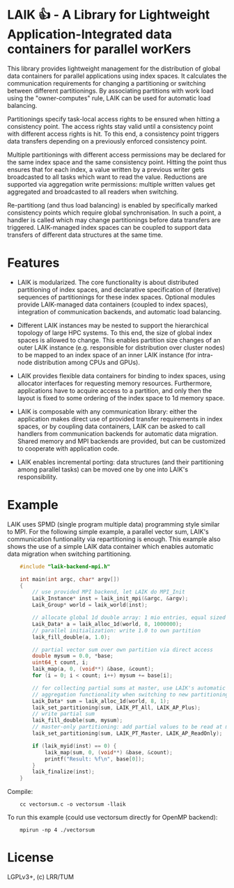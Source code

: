 # LAIK 👍 - A Library for Lightweight Application-Integrated data containers for parallel worKers

This library provides lightweight management for the distribution of global data containers for parallel applications using index spaces. It calculates the communication requirements for changing a partitioning or switching between different partitionings. By associating partitions with work load using the "owner-computes" rule, LAIK can be used for automatic load balancing.

Partitionings specify task-local access rights to be ensured when hitting a consistency point. The access rights stay valid until a consistency point with different access rights is hit. To this end, a consistency point triggers data transfers depending on a previously enforced consistency point.

Multiple partitionings with different access permissions may be declared for the same index space and the same consistency point. Hitting the point thus ensures that for each index, a value written by a previous writer gets broadcasted to all tasks which want to read the value. Reductions are supported via aggregation write permissions: multiple written values get aggregated and broadcasted to all readers when switching.

Re-partitiong (and thus load balancing) is enabled by specifically marked consistency points which require global synchronisation. In such a point, a handler is called which may change partitionings before data transfers are triggered.
LAIK-managed index spaces can be coupled to support data transfers of different data structures at the same time.

# Features

* LAIK is modularized. The core functionality is about distributed partitioning of index spaces, and declarative specification of (iterative) sequences of partitionings for these index spaces. Optional modules provide LAIK-managed data containers (coupled to index spaces), integration of communication backends, and automatic load balancing.

* Different LAIK instances may be nested to support the hierarchical topology of large HPC systems. To this end, the size of global index spaces is allowed to change. This enables partition size changes of an outer LAIK instance (e.g. responsible for distribution over cluster nodes) to be mapped to an index space of an inner LAIK instance (for intra-node distribution among CPUs and GPUs).

* LAIK provides flexible data containers for binding to index spaces, using allocator interfaces for requesting memory resources. Furthermore, applications have to acquire access to a partition, and only then the layout is fixed to some ordering of the index space to 1d memory space.

* LAIK is composable with any communication library: either the application makes direct use of provided transfer requirements in index spaces, or by coupling data containers, LAIK can be asked to call handlers from communication backends for automatic data migration. Shared memory and MPI backends are provided, but can be customized to cooperate with application code.

* LAIK enables incremental porting: data structures (and their partitioning among parallel tasks) can be moved one by one into LAIK's responsibility.

  
# Example

LAIK uses SPMD (single program multiple data) programming style similar to MPI.
For the following simple example, a parallel vector sum, LAIK's communication
funtionality via repartitioning is enough. This example also shows the use of a simple LAIK data container which enables automatic data migration when switching partitioning.

```C
    #include "laik-backend-mpi.h"

    int main(int argc, char* argv[])
    {
        // use provided MPI backend, let LAIK do MPI_Init
        Laik_Instance* inst = laik_init_mpi(&argc, &argv);
        Laik_Group* world = laik_world(inst);

        // allocate global 1d double array: 1 mio entries, equal sized stripes
        Laik_Data* a = laik_alloc_1d(world, 8, 1000000);
        // parallel initialization: write 1.0 to own partition
        laik_fill_double(a, 1.0);

        // partial vector sum over own partition via direct access
        double mysum = 0.0, *base;
        uint64_t count, i;
        laik_map(a, 0, (void**) &base, &count);
        for (i = 0; i < count; i++) mysum += base[i];

        // for collecting partial sums at master, use LAIK's automatic
        // aggregation functionality when switching to new partitioning
        Laik_Data* sum = laik_alloc_1d(world, 8, 1);
        laik_set_partitioning(sum, LAIK_PT_All, LAIK_AP_Plus);
        // write partial sum
        laik_fill_double(sum, mysum);
        // master-only partitioning: add partial values to be read at master
        laik_set_partitioning(sum, LAIK_PT_Master, LAIK_AP_ReadOnly);

        if (laik_myid(inst) == 0) {
            laik_map(sum, 0, (void**) &base, &count);
            printf("Result: %f\n", base[0]);
        }
        laik_finalize(inst);
    }
```
Compile:
```
    cc vectorsum.c -o vectorsum -llaik
```
To run this example (could use vectorsum directly for OpenMP backend):
```
    mpirun -np 4 ./vectorsum
```


# License

LGPLv3+, (c) LRR/TUM
